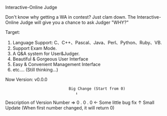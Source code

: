 Interactive-Online Judge

Don't know why getting a WA in contest?
Just clam down. 
The Interactive-Online Judge will give you a chance to ask Judger "WHY?"

Target:
1. Language Support: C、C++、Pascal、Java、Perl、Python、Ruby、VB.
2. Support Exam Mode.
3. A Q&A system for User&Judger.
4. Beautiful & Gorgeous User Interface
5. Easy & Convenient Management Interface
6. etc.... (Still thinking...)

Now Version: v0.0.0




                                Big Change (Start from 0)
                                   ↓
Description of Version Number =>   0 . 0 . 0  ← Some little bug fix
                                       ↑
                                    Small Update (When first number changed, it will return 0)
